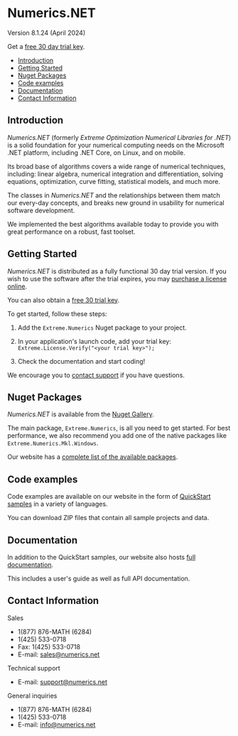 # Numerics.NET

Version 8.1.24 (April 2024)

Get a [free 30 day trial key](https://numerics.net/trial-key).

- [Introduction](#introduction)
- [Getting Started](#getting-started)
- [Nuget Packages](#nuget-packages)
- [Code examples](#code-examples)
- [Documentation](#documentation)
- [Contact Information](#contact-information)


## Introduction

_Numerics.NET_ (formerly _Extreme Optimization Numerical Libraries for .NET_) is a solid foundation for your numerical computing needs on the Microsoft .NET platform, including .NET Core, on Linux, and on mobile.

Its broad base of algorithms covers a wide range of numerical techniques, including: linear algebra, numerical integration and differentiation, solving equations, optimization, curve fitting, statistical models, and much more.

The classes in _Numerics.NET_ and the relationships between them match our every-day concepts, and breaks new ground in usability for numerical software development.

We implemented the best algorithms available today to provide you with great performance on a robust, fast toolset.


## Getting Started

_Numerics.NET_ is distributed as a fully functional 30 day trial version. If you wish to use the software after the trial expires, you may [purchase a license online](https://numerics.net/how-to-buy).

You can also obtain a [free 30 trial key](https://numerics.net/trial-key).

To get started, follow these steps:

1. Add the `Extreme.Numerics` Nuget package to your project.
 
2. In your application's launch code, add your trial key:  
     `Extreme.License.Verify("<your trial key>");`
 
3. Check the documentation and start coding!

We encourage you to [contact support](mailto:support@numerics.net) if you have questions.


## Nuget Packages

_Numerics.NET_ is available from the [Nuget Gallery](https://www.nuget.org/profiles/Numerics.NET).

The main package, `Extreme.Numerics`, is all you need to get started. For best performance, we also recommend you add one of the native packages like `Extreme.Numerics.Mkl.Windows`.

Our website has a [complete list of the available packages](https://numerics.net/nuget).

## Code examples

Code examples are available on our website in the form of [QuickStart samples](https://numerics.net/quickstart/) in a variety of languages.

You can download ZIP files that contain all sample projects and data.


## Documentation

In addition to the QuickStart samples, our website also hosts [full documentation](https://numerics.net/documentation/).

This includes a user's guide as well as full API documentation.


## Contact Information

Sales

- 1(877) 876-MATH (6284)
- 1(425) 533-0718
- Fax: 1(425) 533-0718
- E-mail: [sales@numerics.net](mailto:sales@numerics.net)

Technical support
- E-mail: [support@numerics.net](mailto:support@numerics.net)

General inquiries
- 1(877) 876-MATH (6284)
- 1(425) 533-0718
- E-mail: [info@numerics.net](mailto:info@numerics.net)
